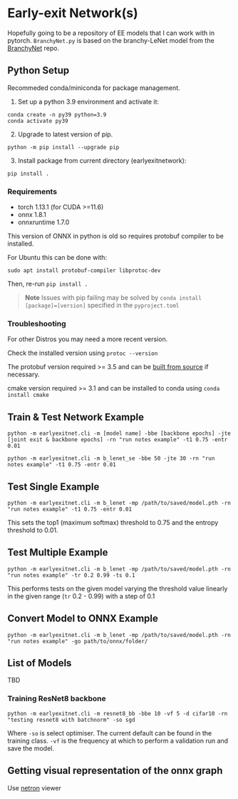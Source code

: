 # Early-exit Network(s)
Hopefully going to be a repository of EE models that I can work with in pytorch.
`BranchyNet.py` is based on the branchy-LeNet model from the [BranchyNet](https://github.com/kunglab/branchynet) repo.

## Python Setup
Recommeded conda/miniconda for package management.

1. Set up a python 3.9 environment and activate it:

```
conda create -n py39 python=3.9
conda activate py39
```

2. Upgrade to latest version of pip.

`python -m pip install --upgrade pip`

3. Install package from current directory (earlyexitnetwork):

`pip install .`

### Requirements
- torch 1.13.1 (for CUDA >=11.6)
- onnx 1.8.1 
- onnxruntime 1.7.0 

This version of ONNX in python is old so requires protobuf compiler to be installed.

For Ubuntu this can be done with:

`sudo apt install protobuf-compiler libprotoc-dev`

Then, re-run `pip install .`

> **Note** Issues with pip failing may be solved by `conda install [package]=[version]` specified in the `pyproject.toml`

### Troubleshooting

For other Distros you may need a more recent version.

Check the installed version using `protoc --version`

The protobuf version required >= 3.5 and can be [built from source](https://pypi.org/project/onnx/) if necessary.

cmake version required >= 3.1 and can be installed to conda using `conda install cmake`

## Train & Test Network Example

`python -m earlyexitnet.cli -m [model name] -bbe [backbone epochs] -jte [joint exit & backbone epochs] -rn "run notes example" -t1 0.75 -entr 0.01`

`python -m earlyexitnet.cli -m b_lenet_se -bbe 50 -jte 30 -rn "run notes example" -t1 0.75 -entr 0.01`

## Test Single Example

`python -m earlyexitnet.cli -m b_lenet -mp /path/to/saved/model.pth -rn "run notes example" -t1 0.75 -entr 0.01`

This sets the top1 (maximum softmax) threshold to 0.75 and the entropy threshold to 0.01.

## Test Multiple Example

`python -m earlyexitnet.cli -m b_lenet -mp /path/to/saved/model.pth -rn "run notes example" -tr 0.2 0.99 -ts 0.1`

This performs tests on the given model varying the threshold value linearly in the given range (`tr` 0.2 - 0.99) with a step of 0.1

## Convert Model to ONNX Example

`python -m earlyexitnet.cli -m b_lenet -mp /path/to/saved/model.pth -rn "run notes example" -go path/to/onnx/folder/`

## List of Models

TBD

### Training ResNet8 backbone

`python -m earlyexitnet.cli -m resnet8_bb -bbe 10 -vf 5 -d cifar10 -rn "testing resnet8 with batchnorm" -so sgd`

Where `-so` is select optimiser. The current default can be found in the training class. 
`-vf` is the frequency at which to perform a validation run and save the model.

## Getting visual representation of the onnx graph
Use [netron](ihttps://netron.app/) viewer

